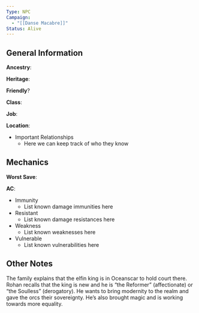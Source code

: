 ```yaml
---
Type: NPC
Campaign:
  - "[[Danse Macabre]]"
Status: Alive
---
```

## General Information

**Ancestry**:

**Heritage**:

**Friendly**?

**Class**:

**Job**:

**Location**:

- Important Relationships
    - Here we can keep track of who they know

## Mechanics

**Worst Save**:

**AC**:

- Immunity
    - List known damage immunities here
- Resistant
    - List known damage resistances here
- Weakness
    - List known weaknesses here
- Vulnerable
    - List known vulnerabilities here

## Other Notes

The family explains that the elfin king is in Oceanscar to hold court there. Rohan recalls that the king is new and he is “the Reformer” (affectionate) or “the Soulless” (derogatory). He wants to bring modernity to the realm and gave the orcs their sovereignty. He’s also brought magic and is working towards more equality.